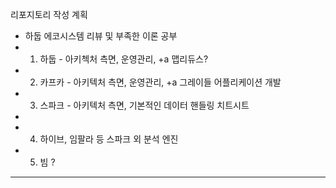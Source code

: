 리포지토리 작성 계획
- 하둡 에코시스템 리뷰 및 부족한 이론 공부
- 1. 하둡 - 아키첵처 측면, 운영관리, +a 맵리듀스?
- 2. 카프카 - 아키텍처 측면, 운영관리, +a 그레이들 어플리케이션 개발 
- 3. 스파크 - 아키텍처 측면, 기본적인 데이터 핸들링 치트시트
-
- 4. 하이브, 임팔라 등 스파크 외 분석 엔진 
- 5. 빔 ?

---
